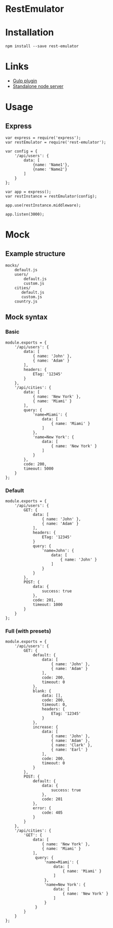 RestEmulator
===========

# Installation

    npm install --save rest-emulator

# Links

* [Gulp plugin](https://github.com/temrdm/gulp-rest-emulator)
* [Standalone node server](https://github.com/Pouja/node-rest-emulator)

# Usage

## Express

    var express = require('express');
    var restEmulator = require('rest-emulator');

    var config = {
        '/api/users': {
            data: [
                {name: 'Name1'},
                {name: 'Name2'}
            ]
        }
    };

    var app = express();
    var restInstance = restEmulator(config);

    app.use(restInstance.middleware);

    app.listen(3000);

# Mock

## Example structure

  	mocks/
  	    default.js
  	    users/
  	        default.js
  	        custom.js
	    cities/
	       default.js
           custom.js
        country.js

## Mock syntax

### Basic

```
module.exports = {
    '/api/users': {
        data: [
            { name: 'John' },
            { name: 'Adam' }
        ],
        headers: {
            ETag: '12345'
        }
    },
    '/api/cities': {
        data: [
            { name: 'New York' },
            { name: 'Miami' }
        ],
        query: {
            'name=Miami': {
                data: [
                    { name: 'Miami' }
                ]
            },
            'name=New York': {
                data: [
                    { name: 'New York' }
                ]
            }
        },
        code: 200,
        timeout: 5000
    }
};
```

### Default

```
module.exports = {
    '/api/users': {
        GET: {
            data: [
                { name: 'John' },
                { name: 'Adam' }
            ],
            headers: {
                ETag: '12345'
            }
            query: {
                'name=John': {
                    data: [
                        { name: 'John' }
                    ]
                }
            }
        },
        POST: {
            data: {
                success: true
            },
            code: 201,
            timeout: 1000
        }
    }
};
```

### Full (with presets)

```
module.exports = {
    '/api/users': {
        GET: {
            default: {
                data: [
                    { name: 'John' },
                    { name: 'Adam' }
                ],
                code: 200,
                timeout: 0
            },
            blank: {
                data: [],
                code: 200,
                timeout: 0,
                headers: {
                    ETag: '12345'
                }
            },
            increase: {
                data: [
                    { name: 'John' },
                    { name: 'Adam' },
                    { name: 'Clark' },
                    { name: 'Earl' }
                ],
                code: 200,
                timeout: 0
            }
        },
        POST: {
            default: {
                data: {
                    success: true
                },
                code: 201
            },
            error: {
                code: 405
            }
        }
    },
    '/api/cities': {
        'GET': {
            data: [
                { name: 'New York' },
                { name: 'Miami' }
            ],
             query: {
                 'name=Miami': {
                     data: [
                         { name: 'Miami' }
                     ]
                 },
                 'name=New York': {
                     data: [
                         { name: 'New York' }
                     ]
                 }
             }
        }
    }
};
```
